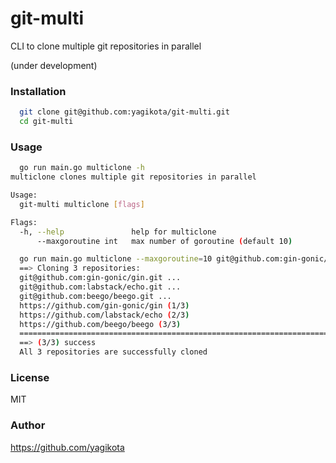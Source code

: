 # git-multi
CLI to clone multiple git repositories in parallel

(under development)

### Installation
```bash
  git clone git@github.com:yagikota/git-multi.git
  cd git-multi
```

### Usage
```bash
  go run main.go multiclone -h
multiclone clones multiple git repositories in parallel

Usage:
  git-multi multiclone [flags]

Flags:
  -h, --help               help for multiclone
      --maxgoroutine int   max number of goroutine (default 10)
```

```bash
  go run main.go multiclone --maxgoroutine=10 git@github.com:gin-gonic/gin.git git@github.com:labstack/echo.git git@github.com:beego/beego.git
  ==> Cloning 3 repositories:
  git@github.com:gin-gonic/gin.git ...
  git@github.com:labstack/echo.git ...
  git@github.com:beego/beego.git ...
  https://github.com/gin-gonic/gin (1/3)
  https://github.com/labstack/echo (2/3)
  https://github.com/beego/beego (3/3)
  ====================================================================================================
  ==> (3/3) success
  All 3 repositories are successfully cloned
```


### License
MIT
### Author
https://github.com/yagikota
